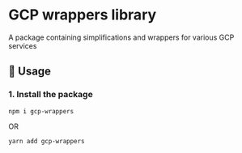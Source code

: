 # GCP wrappers library

A package containing simplifications and wrappers for various GCP services
## 🚀 Usage

### 1. Install the package

```
npm i gcp-wrappers
```
OR
```
yarn add gcp-wrappers
```
